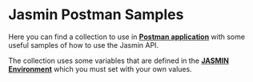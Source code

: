 # Jasmin Postman Samples
Here you can find a collection to use in [**Postman application**](https://www.getpostman.com/) with some useful samples of how to use the Jasmin API.

The collection uses some variables that are defined in the [**JASMIN Environment**](JASMIN%20Environment.postman_environment.json) which you must set with your own values.
